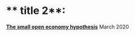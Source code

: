 <style>body {text-align: justify}</style>
<style>body {"font-family: Brill; font-size:3pt; text-align: justify}</style>

# ** title 2**:

[**The small open economy hypothesis**](https://nordiechcharfi.github.io/2020-12-05-small-open-economy) March 2020
